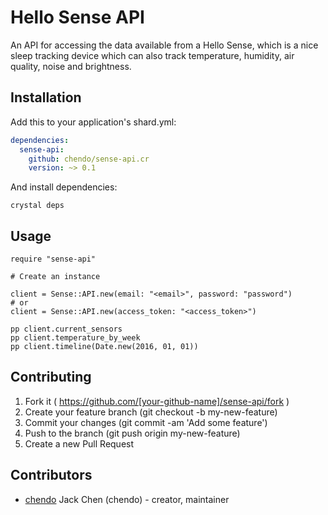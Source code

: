 # Hello Sense API

An API for accessing the data available from a Hello Sense, which is a nice sleep tracking device which can also track temperature, humidity, air quality, noise and brightness.

## Installation

Add this to your application's shard.yml:

```yaml
dependencies:
  sense-api:
    github: chendo/sense-api.cr
    version: ~> 0.1
```
And install dependencies:

```
crystal deps
```

## Usage

```crystal
require "sense-api"

# Create an instance

client = Sense::API.new(email: "<email>", password: "password")
# or
client = Sense::API.new(access_token: "<access_token>")

pp client.current_sensors
pp client.temperature_by_week
pp client.timeline(Date.new(2016, 01, 01))
```

## Contributing

1. Fork it ( https://github.com/[your-github-name]/sense-api/fork )
2. Create your feature branch (git checkout -b my-new-feature)
3. Commit your changes (git commit -am 'Add some feature')
4. Push to the branch (git push origin my-new-feature)
5. Create a new Pull Request

## Contributors

- [chendo](https://github.com/chendo) Jack Chen (chendo) - creator, maintainer
